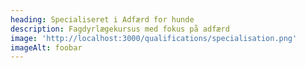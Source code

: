 ```yaml
---
heading: Specialiseret i Adfærd for hunde
description: Fagdyrlægekursus med fokus på adfærd
image: 'http://localhost:3000/qualifications/specialisation.png'
imageAlt: foobar
---
```


